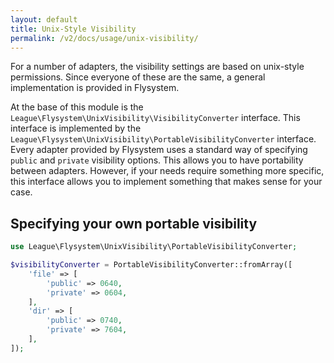 ```yaml
---
layout: default
title: Unix-Style Visibility
permalink: /v2/docs/usage/unix-visibility/
---
```


For a number of adapters, the visibility settings are based on unix-style
permissions. Since everyone of these are the same, a general implementation
is provided in Flysystem.

At the base of this module is the
`League\Flysystem\UnixVisibility\VisibilityConverter` interface. This
interface is implemented by the
`League\Flysystem\UnixVisibility\PortableVisibilityConverter` interface. Every adapter
provided by Flysystem uses a standard way of specifying `public` and `private`
visibility options. This allows you to have portability between adapters.
However, if your needs require something more specific, this interface allows
you to implement something that makes sense for your case.

## Specifying your own portable visibility

```php
use League\Flysystem\UnixVisibility\PortableVisibilityConverter;

$visibilityConverter = PortableVisibilityConverter::fromArray([
    'file' => [
        'public' => 0640,
        'private' => 0604,
    ],
    'dir' => [
        'public' => 0740,
        'private' => 7604,
    ],
]);
```
